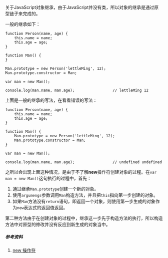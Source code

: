 
关于JavaScript对象继承，由于JavaScript并没有类，所以对象的继承是通过原型链子来完成的。

一般的继承如下：

```
function Person(name, age) {
    this.name = name;
    this.age = age;
}

function Man() {
}

Man.prototype = new Person('lettleMing', 12);
Man.prototype.constructor = Man;

var man = new Man();

console.log(man.name, man.age);                 // lettleMing 12

```

上面是一般的继承的写法，在看看错误的写法：

```
function Person(name, age) {
    this.name = name;
    this.age = age;
}

function Man() {
    Man.prototype = new Person('lettleMing', 12);
    Man.prototype.constructor = Man;
}

var man = new Man();

console.log(man.name, man.age);                 // undefined undefined

```

之所以会出现上面这种情况，是由于不了解**new**操作符创建对象的过程。在`var man = new Man()`这句执行的过程中，首先：

1. 通过继承`Man.prototype`创建一个新的对象。
2. 使用`argumengs`参数调用`Man`构造方法，并且把`this`指向第一步创建的对象。
3. 如果`Man`方法没有`return`语句，即返回一个对象，则使用第一步生成的对象作为`new`表达式的返回值返回。

第二种方法由于在创建对象的过程中，继承这一步先于构造方法的执行，所以构造方法中对原型的修改并没有反应到新生成的对象当中。


##### 参考资料

1. [new 操作符]( https://developer.mozilla.org/en-US/docs/Web/JavaScript/Reference/Operators/new )
